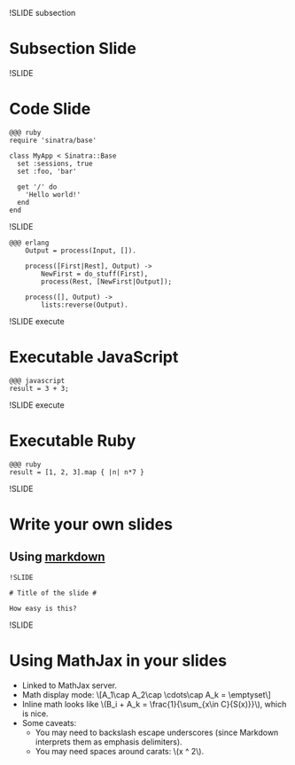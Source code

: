 !SLIDE subsection

# Subsection Slide #

!SLIDE

# Code Slide #

	@@@ ruby
	require 'sinatra/base'

	class MyApp < Sinatra::Base
	  set :sessions, true
	  set :foo, 'bar'

	  get '/' do
	    'Hello world!'
	  end
	end	

!SLIDE

    @@@ erlang
        Output = process(Input, []).

        process([First|Rest], Output) ->
            NewFirst = do_stuff(First),
            process(Rest, [NewFirst|Output]);

        process([], Output) ->
            lists:reverse(Output).

!SLIDE execute

# Executable JavaScript #

	@@@ javascript
	result = 3 + 3;

!SLIDE execute

# Executable Ruby #

	@@@ ruby
	result = [1, 2, 3].map { |n| n*7 }

!SLIDE

# Write your own slides #

## Using [markdown](http://daringfireball.net/projects/markdown/)

    !SLIDE
    
    # Title of the slide #
    
    How easy is this?

!SLIDE

# Using MathJax in your slides #

* Linked to MathJax server.
* Math display mode: \\[A_1\cap A_2\cap \cdots\cap A_k = \emptyset\\]
* Inline math looks like \\(B_i + A_k = \frac{1}{\sum_{x\in C}{S(x)}}\\), which is nice.
* Some caveats:
  * You may need to backslash escape underscores (since Markdown interprets them as emphasis delimiters).
  * You may need spaces around carats: \\(x ^ 2\\).
